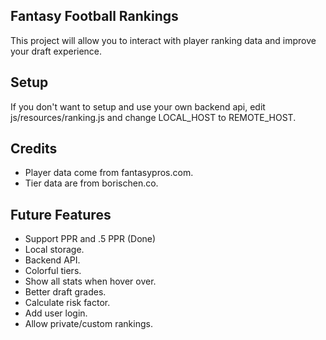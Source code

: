 
## Fantasy Football Rankings

This project will allow you to interact with player ranking data and improve your draft experience.

## Setup

If you don't want to setup and use your own backend api, edit js/resources/ranking.js and change LOCAL_HOST to REMOTE_HOST.

## Credits

- Player data come from fantasypros.com.
- Tier data are from borischen.co.

## Future Features

- Support PPR and .5 PPR (Done)
- Local storage.
- Backend API.
- Colorful tiers.
- Show all stats when hover over.
- Better draft grades.
- Calculate risk factor.
- Add user login.
- Allow private/custom rankings.
